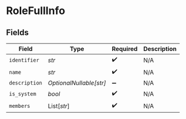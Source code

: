 # RoleFullInfo


## Fields

| Field                   | Type                    | Required                | Description             |
| ----------------------- | ----------------------- | ----------------------- | ----------------------- |
| `identifier`            | *str*                   | :heavy_check_mark:      | N/A                     |
| `name`                  | *str*                   | :heavy_check_mark:      | N/A                     |
| `description`           | *OptionalNullable[str]* | :heavy_minus_sign:      | N/A                     |
| `is_system`             | *bool*                  | :heavy_check_mark:      | N/A                     |
| `members`               | List[*str*]             | :heavy_check_mark:      | N/A                     |